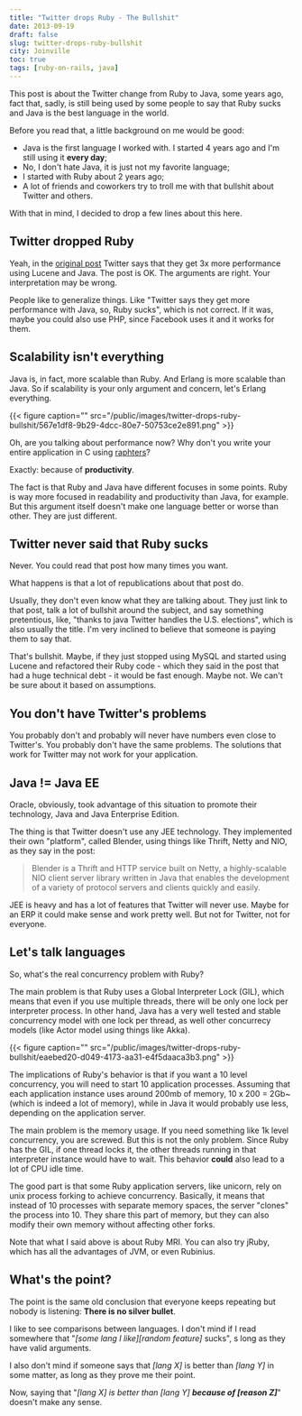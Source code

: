 ```yaml
---
title: "Twitter drops Ruby - The Bullshit"
date: 2013-09-19
draft: false
slug: twitter-drops-ruby-bullshit
city: Joinville
toc: true
tags: [ruby-on-rails, java]
---
```


This post is about the Twitter change from Ruby to Java, some years ago, fact that, sadly, is still being used by some people to say that Ruby sucks and Java is the best language in the world.

Before you read that, a little background on me would be good:

- Java is the first language I worked with. I started 4 years ago and I'm still using it **every day**;
- No, I don't hate Java, it is just not my favorite language;
- I started with Ruby about 2 years ago;
- A lot of friends and coworkers try to troll me with that bullshit about Twitter and others.

With that in mind, I decided to drop a few lines about this here.

## Twitter dropped Ruby

Yeah, in the [original post](https://blog.twitter.com/2011/Twitter-search-now-3x-faster) Twitter says that they get 3x more performance using Lucene and Java. The post is OK. The arguments are right. Your interpretation may be wrong.

People like to generalize things. Like "Twitter says they get more performance with Java, so, Ruby sucks", which is not correct. If it was, maybe you could also use PHP, since Facebook uses it and it works for them.

## Scalability isn't everything

Java is, in fact, more scalable than Ruby. And Erlang is more scalable than Java. So if scalability is your only argument and concern, let's Erlang everything.

{{< figure caption="" src="/public/images/twitter-drops-ruby-bullshit/567e1df8-9b29-4dcc-80e7-50753ce2e891.png" >}}

Oh, are you talking about performance now? Why don't you write your entire application in C using [raphters](https://github.com/DanielWaterworth/Raphters)?

Exactly: because of **productivity**.

The fact is that Ruby and Java have different focuses in some points. Ruby is way more focused in readability and productivity than Java, for example. But this argument itself doesn't make one language better or worse than other. They are just different.

## Twitter never said that Ruby sucks

Never. You could read that post how many times you want.

What happens is that a lot of republications about that post do.

Usually, they don't even know what they are talking about. They just link to that post, talk a lot of bullshit around the subject, and say something pretentious, like, "thanks to java Twitter handles the U.S. elections", which is also usually the title. I'm very inclined to believe that someone is paying them to say that.

That's bullshit. Maybe, if they just stopped using MySQL and started using Lucene and refactored their Ruby code - which they said in the post that had a huge technical debt - it would be fast enough. Maybe not. We can't be sure about it based on assumptions.

## You don't have Twitter's problems

You probably don't and probably will never have numbers even close to Twitter's. You probably don't have the same problems. The solutions that work for Twitter may not work for your application.

## Java != Java EE

Oracle, obviously, took advantage of this situation to promote their technology, Java and Java Enterprise Edition.

The thing is that Twitter doesn't use any JEE technology. They implemented their own "platform", called Blender, using things like Thrift, Netty and NIO, as they say in the post:

> Blender is a Thrift and HTTP service built on Netty, a highly-scalable NIO client server library written in Java that enables the development of a variety of protocol servers and clients quickly and easily.

JEE is heavy and has a lot of features that Twitter will never use. Maybe for an ERP it could make sense and work pretty well. But not for Twitter, not for everyone.

## Let's talk languages

So, what's the real concurrency problem with Ruby?

The main problem is that Ruby uses a Global Interpreter Lock (GIL), which means that even if you use multiple threads, there will be only one lock per interpreter process. In other hand, Java has a very well tested and stable concurrency model with one lock per thread, as well other concurrecy models (like Actor model using things like Akka).

{{< figure caption="" src="/public/images/twitter-drops-ruby-bullshit/eaebed20-d049-4173-aa31-e4f5daaca3b3.png" >}}

The implications of Ruby's behavior is that if you want a 10 level concurrency, you will need to start 10 application processes. Assuming that each application instance uses around 200mb of memory, 10 x 200 = 2Gb~ (which is indeed a lot of memory), while in Java it would probably use less, depending on the application server.

The main problem is the memory usage. If you need something like 1k level concurrency, you are screwed. But this is not the only problem. Since Ruby has the GIL, if one thread locks it, the other threads running in that interpreter instance would have to wait. This behavior **could** also lead to a lot of CPU idle time.

The good part is that some Ruby application servers, like unicorn, rely on unix process forking to achieve concurrency. Basically, it means that instead of 10 processes with separate memory spaces, the server "clones" the process into 10. They share this part of memory, but they can also modify their own memory without affecting other forks.

Note that what I said above is about Ruby MRI. You can also try jRuby, which has all the advantages of JVM, or even Rubinius.

## What's the point?

The point is the same old conclusion that everyone keeps repeating but nobody is listening: **There is no silver bullet**.

I like to see comparisons between languages. I don't mind if I read somewhere that "*[some lang I like][random feature]* sucks", s long as they have valid arguments.

I also don't mind if someone says that *[lang X]* is better than *[lang Y]* in some matter, as long as they prove me their point.

Now, saying that "*[lang X] is better than [lang Y]* ***because of [reason Z]***" doesn't make any sense.
